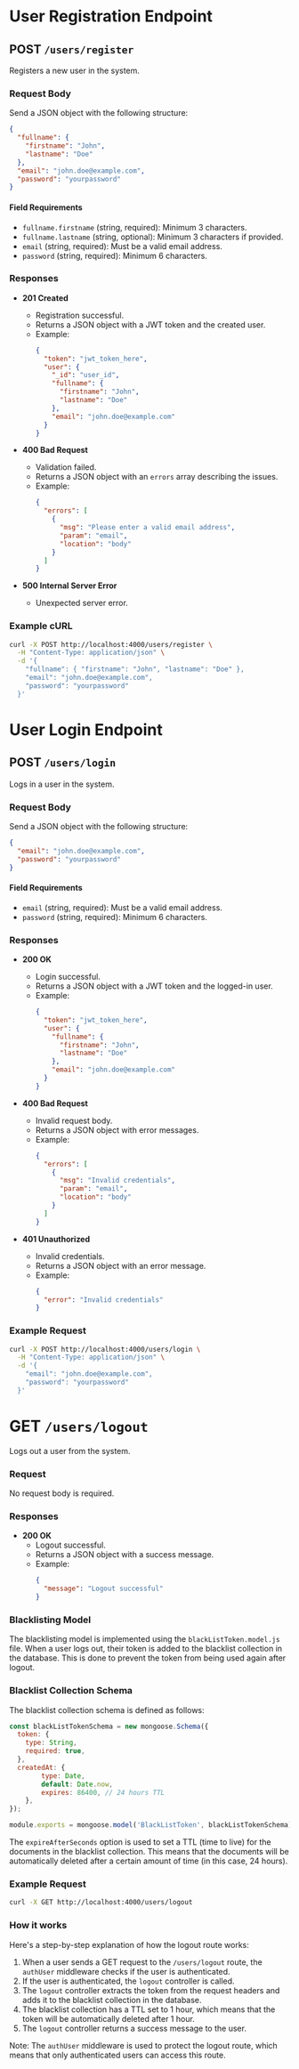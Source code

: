 # User Registration Endpoint

## POST `/users/register`

Registers a new user in the system.

### Request Body

Send a JSON object with the following structure:

```json
{
  "fullname": {
    "firstname": "John",
    "lastname": "Doe"
  },
  "email": "john.doe@example.com",
  "password": "yourpassword"
}
```

#### Field Requirements

- `fullname.firstname` (string, required): Minimum 3 characters.
- `fullname.lastname` (string, optional): Minimum 3 characters if provided.
- `email` (string, required): Must be a valid email address.
- `password` (string, required): Minimum 6 characters.

### Responses

- **201 Created**
  - Registration successful.
  - Returns a JSON object with a JWT token and the created user.
  - Example:
    ```json
    {
      "token": "jwt_token_here",
      "user": {
        "_id": "user_id",
        "fullname": {
          "firstname": "John",
          "lastname": "Doe"
        },
        "email": "john.doe@example.com"
      }
    }
    ```

- **400 Bad Request**
  - Validation failed.
  - Returns a JSON object with an `errors` array describing the issues.
  - Example:
    ```json
    {
      "errors": [
        {
          "msg": "Please enter a valid email address",
          "param": "email",
          "location": "body"
        }
      ]
    }
    ```

- **500 Internal Server Error**
  - Unexpected server error.

### Example cURL

```sh
curl -X POST http://localhost:4000/users/register \
  -H "Content-Type: application/json" \
  -d '{
    "fullname": { "firstname": "John", "lastname": "Doe" },
    "email": "john.doe@example.com",
    "password": "yourpassword"
  }'
```

# User Login Endpoint

## POST `/users/login`

Logs in a user in the system.

### Request Body

Send a JSON object with the following structure:

```json
{
  "email": "john.doe@example.com",
  "password": "yourpassword"
}
```

#### Field Requirements

- `email` (string, required): Must be a valid email address.
- `password` (string, required): Minimum 6 characters.

### Responses

- **200 OK**
  - Login successful.
  - Returns a JSON object with a JWT token and the logged-in user.
  - Example:
    ```json
    {
      "token": "jwt_token_here",
      "user": {
        "fullname": {
          "firstname": "John",
          "lastname": "Doe"
        },
        "email": "john.doe@example.com"
      }
    }
    ```

- **400 Bad Request**
  - Invalid request body.
  - Returns a JSON object with error messages.
  - Example:
    ```json
    {
      "errors": [
        {
          "msg": "Invalid credentials",
          "param": "email",
          "location": "body"
        }
      ]
    }
    ```

- **401 Unauthorized**
  - Invalid credentials.
  - Returns a JSON object with an error message.
  - Example:
    ```json
    {
      "error": "Invalid credentials"
    }
    ```

### Example Request

```bash
curl -X POST http://localhost:4000/users/login \
  -H "Content-Type: application/json" \
  -d '{
    "email": "john.doe@example.com",
    "password": "yourpassword"
  }'
```



# GET `/users/logout`

Logs out a user from the system.


### Request

No request body is required.


### Responses

- **200 OK**
  - Logout successful.
  - Returns a JSON object with a success message.
  - Example:
    ```json
    {
      "message": "Logout successful"
    }
    ```


### Blacklisting Model

The blacklisting model is implemented using the `blackListToken.model.js` file. When a user logs out, their token is added to the blacklist collection in the database. This is done to prevent the token from being used again after logout.


### Blacklist Collection Schema

The blacklist collection schema is defined as follows:

```javascript
const blackListTokenSchema = new mongoose.Schema({
  token: {
    type: String,
    required: true,
  },
  createdAt: {
		type: Date,
		default: Date.now,
		expires: 86400, // 24 hours TTL
	},
});

module.exports = mongoose.model('BlackListToken', blackListTokenSchema);
```

The `expireAfterSeconds` option is used to set a TTL (time to live) for the documents in the blacklist collection. This means that the documents will be automatically deleted after a certain amount of time (in this case, 24 hours).


### Example Request

```bash
curl -X GET http://localhost:4000/users/logout
```

### How it works

Here's a step-by-step explanation of how the logout route works:

1. When a user sends a GET request to the `/users/logout` route, the `authUser` middleware checks if the user is authenticated.
2. If the user is authenticated, the `logout` controller is called.
3. The `logout` controller extracts the token from the request headers and adds it to the blacklist collection in the database.
4. The blacklist collection has a TTL set to 1 hour, which means that the token will be automatically deleted after 1 hour.
5. The `logout` controller returns a success message to the user.

Note: The `authUser` middleware is used to protect the logout route, which means that only authenticated users can access this route.
